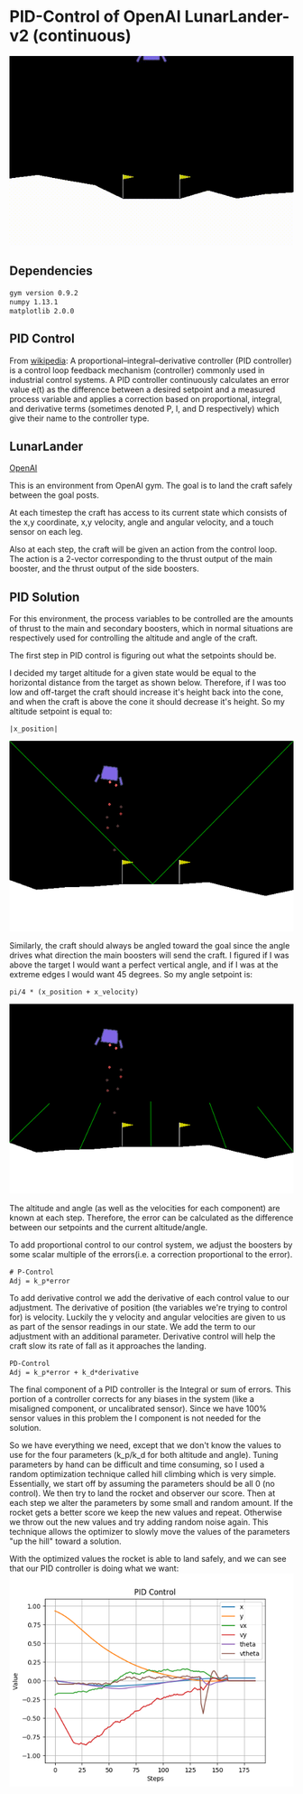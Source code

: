 # PID-Control of OpenAI LunarLander-v2 (continuous)
![Demo](/imgs/lander.gif)

## Dependencies
````
gym version 0.9.2
numpy 1.13.1
matplotlib 2.0.0
````

## PID Control
From [wikipedia](https://en.wikipedia.org/wiki/PID_controller):
A proportional–integral–derivative controller (PID controller) is a control loop feedback mechanism (controller) commonly used in industrial control systems. A PID controller continuously calculates an error value e(t) as the difference between a desired setpoint and a measured process variable and applies a correction based on proportional, integral, and derivative terms (sometimes denoted P, I, and D respectively) which give their name to the controller type.

## LunarLander
[OpenAI](https://gym.openai.com/envs/LunarLanderContinuous-v2)

This is an environment from OpenAI gym. The goal is to land the craft safely between the goal posts. 

At each timestep the craft has access to its current state which consists of the x,y coordinate, x,y velocity, angle and angular velocity, and a touch sensor on each leg. 

Also at each step, the craft will be given an action from the control loop. The action is a 2-vector corresponding to the thrust output of the main booster, and the thrust output of the side boosters. 

## PID Solution
For this environment, the process variables to be controlled are the amounts of thrust to the main and secondary boosters, which in normal situations are respectively used for controlling the altitude and angle of the craft. 

The first step in PID control is figuring out what the setpoints should be. 

I decided my target altitude for a given state would be equal to the horizontal distance from the target as shown below. Therefore, if I was too low and off-target the craft should increase it's height back into the cone, and when the craft is above the cone it should decrease it's height. So my altitude setpoint is equal to:
````
|x_position|
````
![Altitude Setpoint](/imgs/altitude.png)

Similarly, the craft should always be angled toward the goal since the angle drives what direction the main boosters will send the craft. I figured if I was above the target I would want a perfect vertical angle, and if I was at the extreme edges I would want 45 degrees. 
So my angle setpoint is:
````
pi/4 * (x_position + x_velocity)
````
![Angle Setpoint](/imgs/angle.png)

The altitude and angle (as well as the velocities for each component) are known at each step. Therefore, the error can be calculated as the difference between our setpoints and the current altitude/angle. 

To add proportional control to our control system, we adjust the boosters by some scalar multiple of the errors(i.e. a correction proportional to the error).
```` 
# P-Control
Adj = k_p*error
````

To add derivative control we add the derivative of each control value to our adjustment. The derivative of position (the variables we're trying to control for) is velocity. Luckily the y velocity and angular velocities are given to us as part of the sensor readings in our state. We add the term to our adjustment with an additional parameter. Derivative control will help the craft slow its rate of fall as it approaches the landing.
````
PD-Control
Adj = k_p*error + k_d*derivative
````
The final component of a PID controller is the Integral or sum of errors. This portion of a controller corrects for any biases in the system (like a misaligned component, or uncalibrated sensor). Since we have 100% sensor values in this problem the I component is not needed for the solution. 

So we have everything we need, except that we don't know the values to use for the four parameters (k_p/k_d for both altitude and angle). Tuning parameters by hand can be difficult and time consuming, so I used a random optimization technique called hill climbing which is very simple. Essentially, we start off by assuming the parameters should be all 0 (no control). We then try to land the rocket and observer our score. Then at each step we alter the parameters by some small and random amount. If the rocket gets a better score we keep the new values and repeat. Otherwise we throw out the new values and try adding random noise again. This technique allows the optimizer to slowly move the values of the parameters "up the hill" toward a solution. 

With the optimized values the rocket is able to land safely, and we can see that our PID controller is doing what we want:
![PID Controlled](/imgs/pid.png)

